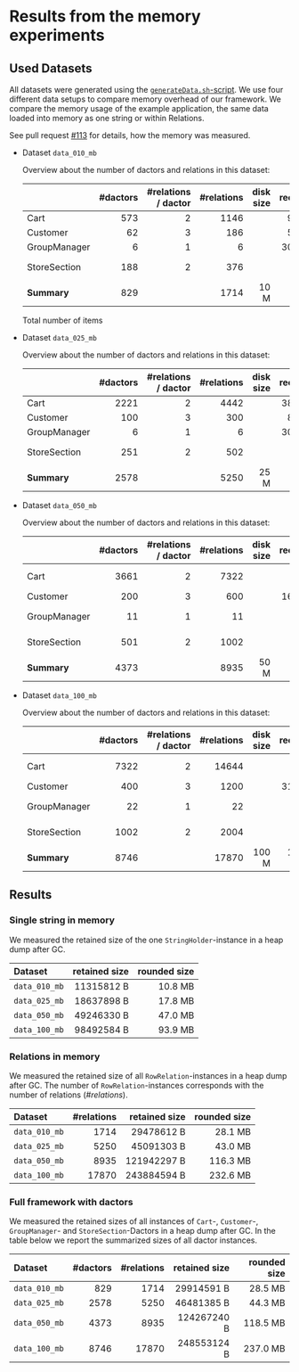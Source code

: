 # Results from the memory experiments

## Used Datasets

All datasets were generated using the [`generateData.sh`-script](../scripts/generateData.sh).
We use four different data setups to compare memory overhead of our framework.
We compare the memory usage of the example application, the same data loaded into memory as one string or within Relations.

See pull request [#113](https://github.com/CodeLionX/actordb/pull/113) for details, how the memory was measured.

- Dataset `data_010_mb`

  Overview about the number of dactors and relations in this dataset:
  
  |              | #dactors | #relations / dactor | #relations | disk size | records |
  |:-------------|---------:|--------------------:|-----------:|----------:|--------:|
  | Cart         |      573 |                   2 |       1146 |           |   9 168 |
  | Customer     |       62 |                   3 |        186 |           |   5 084 |
  | GroupManager |        6 |                   1 |          6 |           |  30 000 |
  | StoreSection |      188 |                   2 |        376 |           | 120 132 |
  | **Summary**  |      829 |                     |       1714 |      10 M | 164 384 |

  Total number of items

- Dataset `data_025_mb`

  Overview about the number of dactors and relations in this dataset:
  
  |              | #dactors | #relations / dactor | #relations | disk size | records |
  |:-------------|---------:|--------------------:|-----------:|----------:|--------:|
  | Cart         |     2221 |                   2 |       4442 |           |  38 188 |
  | Customer     |      100 |                   3 |        300 |           |   8 200 |
  | GroupManager |        6 |                   1 |          6 |           |  30 000 |
  | StoreSection |      251 |                   2 |        502 |           | 160 389 |
  | **Summary**  |     2578 |                     |       5250 |      25 M | 236 777 |
  
- Dataset `data_050_mb`

  Overview about the number of dactors and relations in this dataset:
  
  |              | #dactors | #relations / dactor | #relations | disk size | records |
  |:-------------|---------:|--------------------:|-----------:|----------:|--------:|
  | Cart         |     3661 |                   2 |       7322 |           | 102 508 |
  | Customer     |      200 |                   3 |        600 |           |  16 400 |
  | GroupManager |       11 |                   1 |         11 |           | 110 000 |
  | StoreSection |      501 |                   2 |       1002 |           | 416 331 |
  | **Summary**  |     4373 |                     |       8935 |      50 M | 645 239 |

- Dataset `data_100_mb`

  Overview about the number of dactors and relations in this dataset:
  
  |              | #dactors | #relations / dactor | #relations | disk size |   records |
  |:-------------|---------:|--------------------:|-----------:|----------:|----------:|
  | Cart         |     7322 |                   2 |      14644 |           |   203 010 |
  | Customer     |      400 |                   3 |       1200 |           |    31 097 |
  | GroupManager |       22 |                   1 |         22 |           |   209 994 |
  | StoreSection |     1002 |                   2 |       2004 |           |   790 792 |
  | **Summary**  |     8746 |                     |      17870 |     100 M | 1 234 893 |

## Results

### Single string in memory

We measured the retained size of the one `StringHolder`-instance in a heap dump after GC.

| Dataset       | retained size | rounded size |
|:--------------|--------------:|-------------:|
| `data_010_mb` |    11315812 B |      10.8 MB |
| `data_025_mb` |    18637898 B |      17.8 MB |
| `data_050_mb` |    49246330 B |      47.0 MB |
| `data_100_mb` |    98492584 B |      93.9 MB |

### Relations in memory

We measured the retained size of all `RowRelation`-instances in a heap dump after GC.
The number of `RowRelation`-instances corresponds with the number of relations (_#relations_).

| Dataset       | #relations | retained size | rounded size |
|:--------------|-----------:|--------------:|-------------:|
| `data_010_mb` |       1714 |    29478612 B |      28.1 MB |
| `data_025_mb` |       5250 |    45091303 B |      43.0 MB |
| `data_050_mb` |       8935 |   121942297 B |     116.3 MB |
| `data_100_mb` |      17870 |   243884594 B |     232.6 MB |

### Full framework with dactors

We measured the retained sizes of all instances of `Cart`-, `Customer`-, `GroupManager`- and `StoreSection`-Dactors in a heap dump after GC.
In the table below we report the summarized sizes of all dactor instances.

| Dataset       | #dactors  | #relations | retained size | rounded size |
|:--------------|----------:|-----------:|--------------:|-------------:|
| `data_010_mb` |       829 |       1714 |    29914591 B |      28.5 MB |
| `data_025_mb` |      2578 |       5250 |    46481385 B |      44.3 MB |
| `data_050_mb` |      4373 |       8935 |   124267240 B |     118.5 MB |
| `data_100_mb` |      8746 |      17870 |   248553124 B |     237.0 MB |
